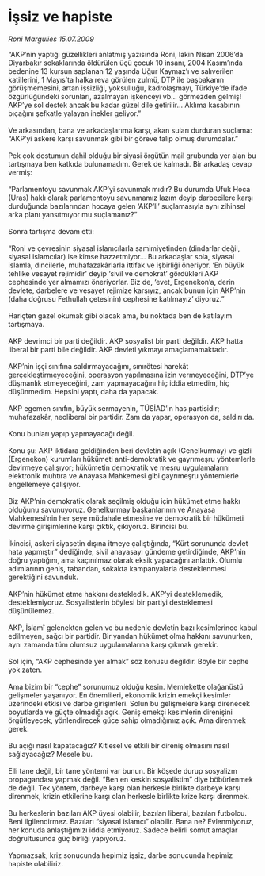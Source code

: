 # İşsiz ve hapiste

*Roni Margulies 15.07.2009*

<div class="taraf_structure_2col_1zq">
<div class="margen_n">



 <p>“AKP’nin yaptığı güzellikleri anlatmış yazısında Roni, lakin Nisan 2006’da Diyarbakır sokaklarında öldürülen üçü çocuk 10 insanı, 2004 Kasım’ında bedenine 13 kurşun saplanan 12 yaşında Uğur Kaymaz’ı ve salıverilen katillerini, 1 Mayıs’ta halka reva görülen zulmü, DTP ile başbakanın görüşmemesini, artan işsizliği, yoksulluğu, kadrolaşmayı, Türkiye’de ifade özgürlüğündeki sorunları, azalmayan işkenceyi vb... görmezden gelmiş! AKP’ye sol destek ancak bu kadar güzel dile getirilir... Aklıma kasabının bıçağını şefkatle yalayan inekler geliyor.” <br/><br/>Ve arkasından, bana ve arkadaşlarıma karşı, akan suları durduran suçlama: “AKP’yi askere karşı savunmak gibi bir göreve talip olmuş durumdalar.” <br/><br/>Pek çok dostumun dahil olduğu bir siyasi örgütün mail grubunda yer alan bu tartışmaya ben katkıda bulunamadım. Gerek de kalmadı. Bir arkadaş cevap vermiş: <br/><br/>“Parlamentoyu savunmak AKP’yi savunmak mıdır? Bu durumda Ufuk Hoca (Uras) haklı olarak parlamentoyu savunmamız lazım deyip darbecilere karşı durduğunda bazılarından hocaya gelen ‘AKP’li’ suçlamasıyla aynı zihinsel arka planı yansıtmıyor mu suçlamanız?” <br/><br/>Sonra tartışma devam etti: <br/><br/>“Roni ve çevresinin siyasal islamcılarla samimiyetinden (dindarlar değil, siyasal islamcılar) ise kimse hazzetmiyor... Bu arkadaşlar sola, siyasal islamla, dincilerle, muhafazakârlarla ittifak ve işbirliği öneriyor. ‘En büyük tehlike vesayet rejimidir’ deyip ‘sivil ve demokrat’ gördükleri AKP cephesinde yer almamızı öneriyorlar. Biz de, ‘evet, Ergenekon’a, derin devlete, darbelere ve vesayet rejimize karşıyız, ancak bunun için AKP’nin (daha doğrusu Fethullah çetesinin) cephesine katılmayız’ diyoruz.” <br/><br/>Hariçten gazel okumak gibi olacak ama, bu noktada ben de katılayım tartışmaya. <br/><br/>AKP devrimci bir parti değildir. AKP sosyalist bir parti değildir. AKP hatta liberal bir parti bile değildir. AKP devleti yıkmayı amaçlamamaktadır. <br/><br/>AKP’nin işçi sınıfına saldırmayacağını, sınırötesi harekât gerçekleştirmeyeceğini, operasyon yapılmasına izin vermeyeceğini, DTP’ye düşmanlık etmeyeceğini, zam yapmayacağını hiç iddia etmedim, hiç düşünmedim. Hepsini yaptı, daha da yapacak. <br/><br/>AKP egemen sınıfın, büyük sermayenin, TÜSİAD’ın has partisidir; muhafazakâr, neoliberal bir partidir. Zam da yapar, operasyon da, saldırı da. <br/><br/>Konu bunları yapıp yapmayacağı değil. <br/><br/>Konu şu: AKP iktidara geldiğinden beri devletin açık (Genelkurmay) ve gizli (Ergenekon) kurumları hükümeti anti-demokratik ve gayrımeşru yöntemlerle devirmeye çalışıyor; hükümetin demokratik ve meşru uygulamalarını elektronik muhtıra ve Anayasa Mahkemesi gibi gayrımeşru yöntemlerle engellemeye çalışıyor. <br/><br/>Biz AKP’nin demokratik olarak seçilmiş olduğu için hükümet etme hakkı olduğunu savunuyoruz. Genelkurmay başkanlarının ve Anayasa Mahkemesi’nin her şeye müdahale etmesine ve demokratik bir hükümeti devirme girişimlerine karşı çıktık, çıkıyoruz. Birincisi bu. <br/><br/>İkincisi, askeri siyasetin dışına itmeye çalıştığında, “Kürt sorununda devlet hata yapmıştır” dediğinde, sivil anayasayı gündeme getirdiğinde, AKP’nin doğru yaptığını, ama kaçınılmaz olarak eksik yapacağını anlattık. Olumlu adımlarının geniş, tabandan, sokakta kampanyalarla desteklenmesi gerektiğini savunduk. <br/><br/>AKP’nin hükümet etme hakkını destekledik. AKP’yi desteklemedik, desteklemiyoruz. Sosyalistlerin böylesi bir partiyi desteklemesi düşünülemez. <br/><br/>AKP, İslamî gelenekten gelen ve bu nedenle devletin bazı kesimlerince kabul edilmeyen, sağcı bir partidir. Bir yandan hükümet olma hakkını savunurken, aynı zamanda tüm olumsuz uygulamalarına karşı çıkmak gerekir. <br/><br/>Sol için, “AKP cephesinde yer almak” söz konusu değildir. Böyle bir cephe yok zaten. <br/><br/>Ama bizim bir “cephe” sorunumuz olduğu kesin. Memlekette olağanüstü gelişmeler yaşanıyor. En önemlileri, ekonomik krizin emekçi kesimler üzerindeki etkisi ve darbe girişimleri. Solun bu gelişmelere karşı direnecek boyutlarda ve güçte olmadığı açık. Geniş emekçi kesimlerin direnişini örgütleyecek, yönlendirecek güce sahip olmadığımız açık. Ama direnmek gerek. <br/><br/>Bu açığı nasıl kapatacağız? Kitlesel ve etkili bir direniş olmasını nasıl sağlayacağız? Mesele bu. <br/><br/>Elli tane değil, bir tane yöntemi var bunun. Bir köşede durup sosyalizm propagandası yapmak değil. “Ben en keskin sosyalistim” diye böbürlenmek de değil. Tek yöntem, darbeye karşı olan herkesle birlikte darbeye karşı direnmek, krizin etkilerine karşı olan herkesle birlikte krize karşı direnmek. <br/><br/>Bu herkeslerin bazıları AKP üyesi olabilir, bazıları liberal, bazıları futbolcu. Beni ilgilendirmez. Bazıları “siyasal islamcı” olabilir. Bana ne? Evlenmiyoruz, her konuda anlaştığımızı iddia etmiyoruz. Sadece belirli somut amaçlar doğrultusunda güç birliği yapıyoruz. <br/><br/>Yapmazsak, kriz sonucunda hepimiz işsiz, darbe sonucunda hepimiz hapiste olabiliriz.</p>
<br/>
<br/>
<br/>



<br/>


<div id="taraf_not">
</div>

</div>


</div>
